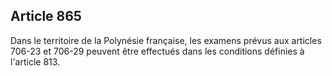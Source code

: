 Article 865
----
Dans le territoire de la Polynésie française, les examens prévus aux articles
706-23 et 706-29 peuvent être effectués dans les conditions définies à l'article
813.
